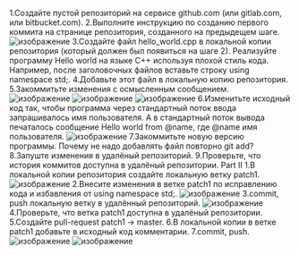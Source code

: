 1.Создайте пустой репозиторий на сервисе github.com (или gitlab.com, или bitbucket.com).
2.Выполните инструкцию по созданию первого коммита на странице репозитория, созданного на предыдещем шаге.
![изображение](https://user-images.githubusercontent.com/65495621/170830346-c185f9b0-5695-4cd0-89de-a47c5fcb793a.png)
3.Создайте файл hello_world.cpp в локальной копии репозитория (который должен был появиться на шаге 2). Реализуйте программу Hello world на языке C++ используя плохой стиль кода. Например, после заголовочных файлов вставьте строку using namespace std;.
4.Добавьте этот файл в локальную копию репозитория.
5.Закоммитьте изменения с осмысленным сообщением.
![изображение](https://user-images.githubusercontent.com/65495621/170830392-5935e962-ad6a-4f99-b172-1e693bac9883.png)
![изображение](https://user-images.githubusercontent.com/65495621/170830454-d757b469-d79b-4338-8972-3971cdfe47be.png)
![изображение](https://user-images.githubusercontent.com/65495621/170830517-0b7ca074-0b25-4b0f-98ca-2655f73d23e0.png)
6.Изменитьте исходный код так, чтобы программа через стандартный поток ввода запрашивалось имя пользователя. А в стандартный поток вывода печаталось сообщение Hello world from @name, где @name имя пользователя.
![изображение](https://user-images.githubusercontent.com/65495621/170831054-459c3d90-3d22-41d6-afb9-0645a2ac3c62.png)
7.Закоммитьте новую версию программы. Почему не надо добавлять файл повторно git add?
8.Запуште изменения в удалёный репозиторий.
9.Проверьте, что история коммитов доступна в удалёный репозитории.
Part II
1.В локальной копии репозитория создайте локальную ветку patch1.
![изображение](https://user-images.githubusercontent.com/65495621/170831445-90821be7-bbb5-4b0c-ae2f-31d456b3d653.png)
2.Внесите изменения в ветке patch1 по исправлению кода и избавления от using namespace std;.
![изображение](https://user-images.githubusercontent.com/65495621/170831272-31e7c8eb-e47c-4cad-b58e-798656f392b4.png)
3.commit, push локальную ветку в удалённый репозиторий.
![изображение](https://user-images.githubusercontent.com/65495621/170831470-26270133-6f63-48cc-b5d3-568332497297.png)
4.Проверьте, что ветка patch1 доступна в удалёный репозитории.
5.Создайте pull-request patch1 -> master.
6.В локальной копии в ветке patch1 добавьте в исходный код комментарии.
7.commit, push.
![изображение](https://user-images.githubusercontent.com/65495621/170831711-7b93da9b-9760-4414-9101-e4c22ce8a20e.png)
![изображение](https://user-images.githubusercontent.com/65495621/170831786-7d7b5573-b2e3-4590-9442-a359f274a902.png)




